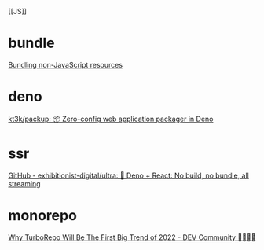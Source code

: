 [[JS]]
# bundle
[Bundling non-JavaScript resources](https://web.dev/bundling-non-js-resources/)
# deno
[kt3k/packup: 📦 Zero-config web application packager in Deno](https://github.com/kt3k/packup)
# ssr
[GitHub - exhibitionist-digital/ultra: 🦕 Deno + React: No build, no bundle, all streaming](https://github.com/exhibitionist-digital/ultra)
# monorepo
[Why TurboRepo Will Be The First Big Trend of 2022 - DEV Community 👩‍💻👨‍💻](https://dev.to/swyx/why-turborepo-will-be-the-first-big-trend-of-2022-4gfj)
